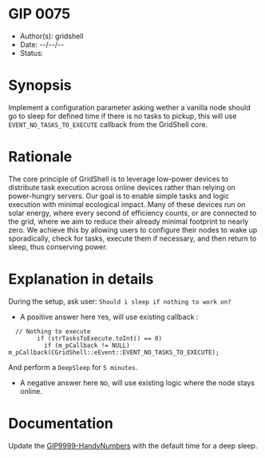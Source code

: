 # GIP 0075

- Author(s): gridshell
- Date: --/--/--
- Status: 

# Synopsis
Implement a configuration parameter asking wether a vanilla node should go to sleep for defined time if there is no tasks to pickup, this will use `EVENT_NO_TASKS_TO_EXECUTE` callback from the GridShell core.

# Rationale
The core principle of GridShell is to leverage low-power devices to distribute task execution across online devices rather than relying on power-hungry servers. Our goal is to enable simple tasks and logic execution with minimal ecological impact. Many of these devices run on solar energy, where every second of efficiency counts, or are connected to the grid, where we aim to reduce their already minimal footprint to nearly zero. We achieve this by allowing users to configure their nodes to wake up sporadically, check for tasks, execute them if necessary, and then return to sleep, thus conserving power.

# Explanation in details
During the setup, ask user: `Should i sleep if nothing to work on?` 

* A positive answer here `Y`es, will use existing callback :

```
  // Nothing to execute
        if (strTasksToExecute.toInt() == 0)
          if (m_pCallback != NULL) m_pCallback(CGridShell::eEvent::EVENT_NO_TASKS_TO_EXECUTE);
```

And perform a `DeepSleep` for `5 minutes`.

* A negative answer here `N`o, will use existing logic where the node stays online.


# Documentation

Update the [GIP9999-HandyNumbers](https://github.com/invpe/GridShell/blob/main/Documentation/GIP/9999-HandyNumbers.md) with the default time for a deep sleep.
 


